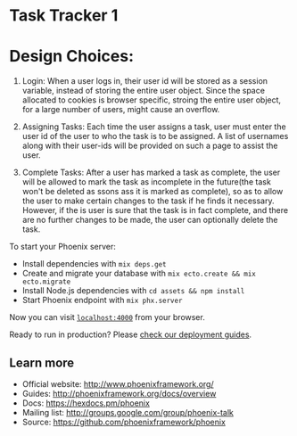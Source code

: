 # Task Tracker 1

# Design Choices:

1. Login:
When a user logs in, their user id will be stored as a session variable, instead of storing the entire user object. Since the space allocated to cookies is browser specific, stroing the entire user object, for a large number of users, might cause an overflow.

2. Assigning Tasks:
Each time the user assigns a task, user must enter the user id of the user to who the task is to be assigned. A list of usernames along with their user-ids will be provided on such a page to assist the user.

3. Complete Tasks:
After a user has marked a task as complete, the user will be allowed to mark the task as incomplete in the future(the task won't be deleted as ssons ass it is marked as complete), so as to allow the user to make certain changes to the task if he finds it necessary. However, if the is user is sure that the task is in fact complete, and there are no further changes to be made, the user can optionally delete the task.

To start your Phoenix server:

  * Install dependencies with `mix deps.get`
  * Create and migrate your database with `mix ecto.create && mix ecto.migrate`
  * Install Node.js dependencies with `cd assets && npm install`
  * Start Phoenix endpoint with `mix phx.server`

Now you can visit [`localhost:4000`](http://localhost:4000) from your browser.

Ready to run in production? Please [check our deployment guides](http://www.phoenixframework.org/docs/deployment).

## Learn more

  * Official website: http://www.phoenixframework.org/
  * Guides: http://phoenixframework.org/docs/overview
  * Docs: https://hexdocs.pm/phoenix
  * Mailing list: http://groups.google.com/group/phoenix-talk
  * Source: https://github.com/phoenixframework/phoenix
